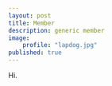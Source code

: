 ```yaml
---
layout: post
title: Member
description: generic member
image: 
    profile: "lapdog.jpg"
published: true
---
```


Hi.